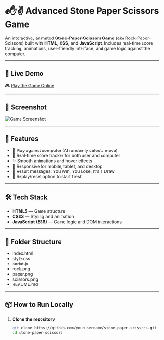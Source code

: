 # ✊✋✌️ Advanced Stone Paper Scissors Game

An interactive, animated **Stone-Paper-Scissors Game** (aka Rock-Paper-Scissors) built with **HTML**, **CSS**, and **JavaScript**. Includes real-time score tracking, animations, user-friendly interface, and game logic against the computer.

---

## 🔗 Live Demo

🎮 [Play the Game Online](https://your-live-link.com) <!-- Replace with your deployed link -->

---

## 📸 Screenshot

![Game Screenshot](./screenshot.png) <!-- Optional: Add your own screenshot -->

---

## 🚀 Features

- 🧠 Play against computer (AI randomly selects move)
- 🔄 Real-time score tracker for both user and computer
- ✨ Smooth animations and hover effects
- 📱 Responsive for mobile, tablet, and desktop
- 🏁 Result messages: You Win, You Lose, It's a Draw
- 🔁 Replay/reset option to start fresh

---

## 🛠️ Tech Stack

- **HTML5** — Game structure
- **CSS3** — Styling and animation
- **JavaScript (ES6)** — Game logic and DOM interactions

---

## 📁 Folder Structure
- index.html
- style.css
- script.js
- rock.png
- paper.png
- scissors.png
- README.md


---

## 📦 How to Run Locally

1. **Clone the repository**
   ```bash
   git clone https://github.com/yourusername/stone-paper-scissors.git
   cd stone-paper-scissors

